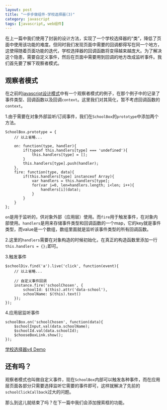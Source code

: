 ```yaml
---
layout: post
title: "一步步做组件-学校选择器(3)"
category: javascript
tags: [javascript, web组件]
---
```


在上一篇中我们使用了封装的设计方法，实现了一个学校选择器的“类”，降低了页面中使用该功能的难度。但同时我们发现页面中需要的回调都得写在同一个地方，这使得随着页面功能的迭代，学校选择器的回调函数将变得越来越庞大。为了解决这个隐患，需要自定义事件，然后在页面中需要用到回调的地方改成监听事件。我们首先要了解下观察者模式。

<!-- more -->

观察者模式
-----------
在之前的[javascript设计模式](/blog/2014/11/js-pattern-part6-design-pattern.html#观察者模式)中有一个观察者模式的例子，在那个例子中的记录了事件类型、回调函数以及回调`context`。这里我们对其简化，暂不考虑回调函数的`context`。

1.由于需要在对象外部监听/订阅事件，我们在`SchoolBox`的`prototype`中添加两个方法。

    SchoolBox.prototype = {
        // 以上省略...

        on: function(type, handler){
            if(typeof this.handlers[type] === 'undefined'){
                this.handlers[type] = [];
            }
            this.handlers[type].push(handler);
        },
        fire: function(type, data){
            if(this.handlers[type] instanceof Array){
                var handlers = this.handlers[type];
                for(var i=0, len=handlers.length; i<len; i++){
                    handlers[i](data);
                }
            }
        }
    };

`on`是用于监听的，供对象外部（应用层）使用。而`fire`用于触发事件，在对象内部使用。`handlers`是用来存储事件类型和回调函数的一个map，它的key就是事件类型，而value是一个数组，数组里面就是监听该事件类型的所有回调函数。

2.这里的`handlers`需要在对象构造的时候初始化，在真正的构造函数里添加一行`this.handlers = {};`即可。

3.触发事件

    $schoolDiv.find('a').live('click', function(event){
        // 以上省略...

        // 自定义事件回调
        instance.fire('schoolChosen', {
            schoolId: $(this).attr('data-school'),
            schoolName: $(this).text()
        });
    });

4.应用层监听事件

    schoolBox.on('schoolChosen', function(data){
        $schoolInput.val(data.schoolName);
        $schoolId.val(data.schoolId);
        $chooseBoxLink.show();
    });

[学校选择器v4 Demo](/demo/SchoolBox/v4/demo.html)



还有吗？
--------
观察者模式也叫做自定义事件，现在`SchoolBox`内部可以触发各种事件，而在应用层页面各部分只需要选择监听它需要的事件即可，这样就解决了先前的`schoolClickCallback`过大的问题。

那么到这儿就结束了吗？在下一篇中我们会添加搜索框的功能。
